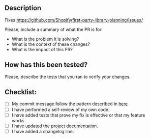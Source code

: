 ## Description

Fixes https://github.com/Shopify/first-party-library-planning/issues/<issue-number>

Please, include a summary of what the PR is for:
- What is the problem it is solving?
- What is the context of these changes?
- What is the impact of this PR?

## How has this been tested?

Please, describe the tests that you ran to verify your changes.

## Checklist:

- [ ] My commit message follow the pattern described in [here](https://chris.beams.io/posts/git-commit/)
- [ ] I have performed a self-review of my own code.
- [ ] I have added tests that prove my fix is effective or that my feature works.
- [ ] I have updated the project documentation.
- [ ] I have added a changelog line.
